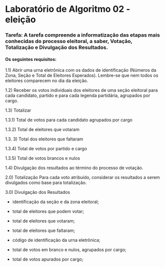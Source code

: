 # Laboratório de Algoritmo 02 - eleição

### Tarefa: A tarefa compreende a informatização das etapas mais conhecidas do processo eleitoral, a saber, Votação, Totalização e Divulgação dos Resultados.

#### Os seguintes requisitos:
1.1) Abrir uma urna eletrônica com os dados de identificação (Números da Zona,
Seção e Total de Eleitores Esperados). Lembre-se que nem todos os eleitores
comparecem no dia da eleição.

1.2) Receber os votos individuais dos eleitores de uma seção eleitoral para cada
candidato, partido e para cada legenda partidária, agrupados por cargo.

1.3) Totalizar

1.3.1) Total de votos para cada candidato agrupados por cargo

1.3.2) Total de eleitores que votaram

1.3. 3) Total dos eleitores que faltaram

1.3.4) Total de votos por partido e cargo

1.3.5) Total de votos brancos e nulos

1.4) Divulgação dos resultados ao término do processo de votação.

2.0) Totalização
Para cada voto atribuído, considerar os resultados a serem divulgados como base
para totalização.


3.0) Divulgação dos Resultados

*  identificação da seção e da zona eleitoral;

*  total de eleitores que podem votar;

*  total de eleitores que votaram;

*  total de eleitores que faltaram;

*  código de identificação da urna eletrônica;

*  total de votos em branco e nulos, agrupados por cargo;

*  total de votos apurados por cargo;
